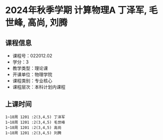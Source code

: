 # 2024年秋季学期 计算物理A 丁泽军, 毛世峰, 高尚, 刘腾






## 课程信息

- 课程号：022012.02
- 学分：3
- 教学类型：理论课
- 开课单位：物理学院
- 课程类别：专业核心
- 课程层次：本科计划内课程

## 上课时间

```
1~18周 1201 :2(3,4,5) 丁泽军
1~18周 1201 :2(3,4,5) 毛世峰
1~18周 1201 :2(3,4,5) 高尚
1~18周 1201 :2(3,4,5) 刘腾
```

